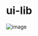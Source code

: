 # ui-lib
![image](https://user-images.githubusercontent.com/77212833/179538021-ebb116ea-58a7-41b8-934a-d24f78d592a4.png)
